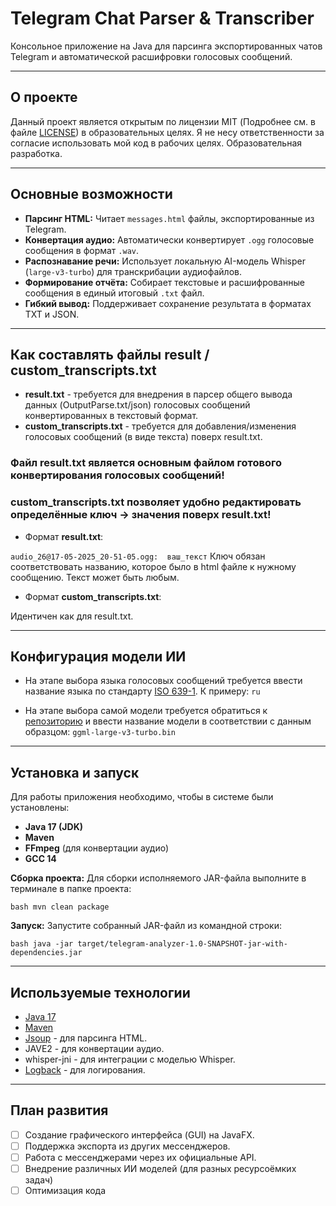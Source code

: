 # Telegram Chat Parser & Transcriber

Консольное приложение на Java для парсинга экспортированных чатов Telegram и автоматической расшифровки голосовых сообщений.

---

## О проекте

Данный проект является открытым по лицензии MIT (Подробнее см. в файле [LICENSE](LICENSE.md)) в образовательных целях. Я не несу ответственности за согласие использовать мой код в рабочих целях. Образовательная разработка.

---

## Основные возможности

* **Парсинг HTML:** Читает `messages.html` файлы, экспортированные из Telegram.
* **Конвертация аудио:** Автоматически конвертирует `.ogg` голосовые сообщения в формат `.wav`.
* **Распознавание речи:** Использует локальную AI-модель Whisper (`large-v3-turbo`) для транскрибации аудиофайлов.
* **Формирование отчёта:** Собирает текстовые и расшифрованные сообщения в единый итоговый `.txt` файл.
* **Гибкий вывод:** Поддерживает сохранение результата в форматах TXT и JSON.

---

## Как составлять файлы result / custom_transcripts.txt 

* **result.txt** - требуется для внедрения в парсер общего вывода данных (OutputParse.txt/json) голосовых сообщений конвертированных в текстовый формат.
* **custom_transcripts.txt** - требуется для добавления/изменения голосовых сообщений (в виде текста) поверх result.txt.

### Файл result.txt является основным файлом готового конвертирования голосовых сообщений!
### custom_transcripts.txt позволяет удобно редактировать определённые ключ -> значения поверх result.txt!


* Формат **result.txt**:

`audio_26@17-05-2025_20-51-05.ogg:  ваш_текст`
Ключ обязан соответствовать названию, которое было в html файле к нужному сообщению. Текст может быть любым.

* Формат **custom_transcripts.txt**:

Идентичен как для result.txt. 

---

## Конфигурация модели ИИ

* На этапе выбора языка голосовых сообщений требуется ввести название языка по стандарту [ISO 639-1](https://ru.wikipedia.org/wiki/ISO_639-1).
К примеру:
`ru`

* На этапе выбора самой модели требуется обратиться к [репозиторию](https://huggingface.co/ggerganov/whisper.cpp/tree/main) и ввести название модели в соответствии с данным образцом:
`ggml-large-v3-turbo.bin`

---

## Установка и запуск

Для работы приложения необходимо, чтобы в системе были установлены:
* **Java 17 (JDK)**
* **Maven**
* **FFmpeg** (для конвертации аудио)
* **GCC 14**

**Сборка проекта:**
Для сборки исполняемого JAR-файла выполните в терминале в папке проекта:

`bash
mvn clean package`

**Запуск:**
Запустите собранный JAR-файл из командной строки:

`bash
java -jar target/telegram-analyzer-1.0-SNAPSHOT-jar-with-dependencies.jar`


-----

## Используемые технологии

* [Java 17](https://www.oracle.com/java/)
* [Maven](https://maven.apache.org/)
* [Jsoup](https://jsoup.org/) - для парсинга HTML.
* JAVE2 - для конвертации аудио.
* whisper-jni - для интеграции с моделью Whisper.
* [Logback](https://logback.qos.ch/) - для логирования.

-----

## План развития

* [ ] Создание графического интерфейса (GUI) на JavaFX.
* [ ] Поддержка экспорта из других мессенджеров.
* [ ] Работа с мессенджерами через их официальные API.
* [ ] Внедрение различных ИИ моделей (для разных ресурсоёмких задач)
* [ ] Оптимизация кода

<!-- end list -->